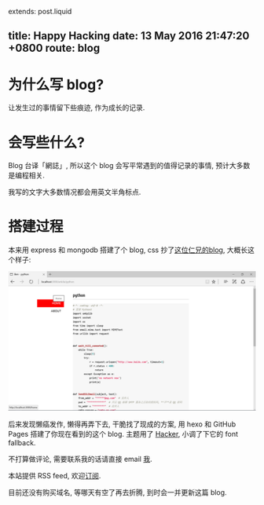 extends: post.liquid

title:   Happy Hacking
date:    13 May 2016 21:47:20 +0800
route:   blog
---

# 为什么写 blog?

让发生过的事情留下些痕迹, 作为成长的记录.

# 会写些什么?

Blog 台译「網誌」, 所以这个 blog 会写平常遇到的值得记录的事情, 预计大多数是编程相关.

我写的文字大多数情况都会用英文半角标点.

# 搭建过程

本来用 express 和 mongodb 搭建了个 blog, css 抄了[这位仁兄的blog](http://yihui.name/cn/), 大概长这个样子: 

![express blog](/img/express-blog.png)

后来发现懒癌发作, 懒得再弄下去, 干脆找了现成的方案, 用 hexo 和 GitHub Pages 搭建了你现在看到的这个 blog. 主题用了 [Hacker](https://github.com/CodeDaraW/Hacker), 小调了下它的 font fallback.

不打算做评论, 需要联系我的话请直接 email <a href="mailto:yebenmy@protonmail.com">我</a>.

本站提供 RSS feed, 欢迎[订阅](/rss.xml).

目前还没有购买域名, 等哪天有空了再去折腾, 到时会一并更新这篇 blog.

